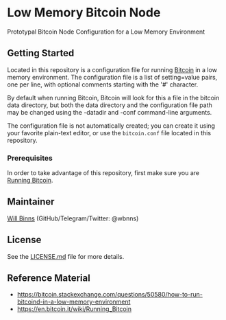 # Low Memory Bitcoin Node

Prototypal Bitcoin Node Configuration for a Low Memory Environment

## Getting Started

Located in this repository is a configuration file for running
[Bitcoin](https://bitcoin.org/en/download) in a low memory environment. The
configuration file is a list of setting=value pairs, one per line, with optional
comments starting with the '#' character.

By default when running Bitcoin, Bitcoin will look for this a file in the
bitcoin data directory, but both the data directory and the configuration file
path may be changed using the -datadir and -conf command-line arguments.

The configuration file is not automatically created; you can create it using
your favorite plain-text editor, or use the `bitcoin.conf` file located in this
repository.

### Prerequisites

In order to take advantage of this repository, first make sure you are [Running
Bitcoin](https://en.bitcoin.it/wiki/Running_Bitcoin).

## Maintainer

[Will Binns](https://willbinns.org/) (GitHub/Telegram/Twitter: @wbnns)

## License

See the [LICENSE.md](LICENSE.md) file for more details.

## Reference Material

+ https://bitcoin.stackexchange.com/questions/50580/how-to-run-bitcoind-in-a-low-memory-environment
+ https://en.bitcoin.it/wiki/Running_Bitcoin
